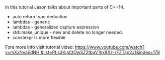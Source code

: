 In this tutorial Jason talks about important parts of C++14.

*	auto return type deduction
*	lambdas - generic
*	lambdas - generalized capture expression
*	std::make_unique - new and delete no longer needed.
*	constexpr is more flexible

Fore more info visit tutorial video:
https://www.youtube.com/watch?v=mXxNvaEdNHI&list=PLs3KjaCtOwSZ2tbuV1hx8Xz-rFZTan2J1&index=179

